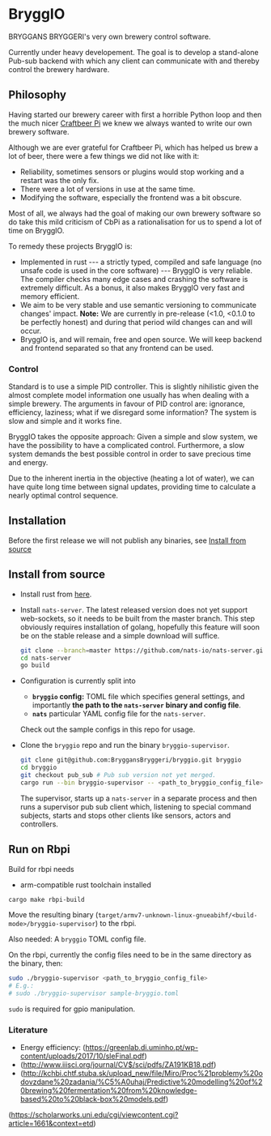 # BryggIO

BRYGGANS BRYGGERI's very own brewery control software.

Currently under heavy developement.
The goal is to develop a stand-alone Pub-sub backend with which any client can communicate with and thereby control the brewery hardware.

## Philosophy

Having started our brewery career with first a horrible Python loop and then the much nicer [Craftbeer Pi](http://web.craftbeerpi.com/)
we knew we always wanted to write our own brewery software.

Although we are ever grateful for Craftbeer Pi, which has helped us brew a lot of beer,
there were a few things we did not like with it:

- Reliability, sometimes sensors or plugins would stop working and a restart was the only fix.
- There were a lot of versions in use at the same time.
- Modifying the software, especially the frontend was a bit obscure.

Most of all, we always had the goal of making our own brewery software so do take this mild criticism of CbPi as a
rationalisation for us to spend a lot of time on BryggIO.

To remedy these projects BryggIO is:

- Implemented in rust --- a strictly typed, compiled and safe language (no unsafe code is used in the core software) ---
  BryggIO is very reliable. The compiler checks many edge cases and crashing the software is extremely difficult.
  As a bonus, it also makes BryggIO very fast and memory efficient.
- We aim to be very stable and use semantic versioning to communicate changes' impact.
  **Note:** We are currently in pre-release (<1.0, <0.1.0 to be perfectly honest) and during that period wild changes can and will occur.
- BryggIO is, and will remain, free and open source. We will keep backend and frontend separated so that any frontend can be used.

### Control

Standard is to use a simple PID controller. This is slightly nihilistic given the almost complete model information one usually has when dealing with a simple brewery.
The arguments in favour of PID control are: ignorance, efficiency, laziness; what if we disregard some information? The system is slow and simple and it works fine.

BryggIO takes the opposite approach: Given a simple and slow system, we have the possibility to have a complicated control. Furthermore, a slow system demands the best possible control in order to save precious time and energy.

Due to the inherent inertia in the objective (heating a lot of water), we can have quite long time between signal updates, providing time to calculate a nearly optimal control sequence.

## Installation

  Before the first release we will not publish any binaries, see [Install from source](#install-from-source)

## Install from source

 - Install rust from [here](https://www.rust-lang.org/tools/install).

 - Install `nats-server`.
   The latest released version does not yet support web-sockets, so it needs to be built from the master branch.
   This step obviously requires installation of golang, hopefully this feature will soon be on the stable release and a simple download will suffice.
   ```bash
   git clone --branch=master https://github.com/nats-io/nats-server.git nats-server
   cd nats-server
   go build
   ```
 - Configuration is currently split into
    - **`bryggio` config:** TOML file which specifies general settings, and importantly **the path to the `nats-server` binary and config file**.
    - **`nats`** particular YAML config file for the `nats-server`.

   Check out the sample configs in this repo for usage.

 - Clone the `bryggio` repo and run the binary `bryggio-supervisor`.
   ```bash
   git clone git@github.com:BryggansBryggeri/bryggio.git bryggio
   cd bryggio
   git checkout pub_sub # Pub sub version not yet merged.
   cargo run --bin bryggio-supervisor -- <path_to_bryggio_config_file>
   ```

   The supervisor, starts up a `nats-server` in a separate process and then runs a supervisor pub sub client which,
   listening to special command subjects, starts and stops other clients like sensors, actors and controllers.

## Run on Rbpi

Build for rbpi needs

- arm-compatible rust toolchain installed

```bash
cargo make rbpi-build
```

Move the resulting binary (`target/armv7-unknown-linux-gnueabihf/<build-mode>/bryggio-supervisor`) to the rbpi.

Also needed: A `bryggio` TOML config file.

On the rbpi, currently the config files need to be in the same directory as the binary, then:

```bash
sudo ./bryggio-supervisor <path_to_bryggio_config_file>
# E.g.:
# sudo ./bryggio-supervisor sample-bryggio.toml
```
`sudo` is required for gpio manipulation.

### Literature
- Energy efficiency: (https://greenlab.di.uminho.pt/wp-content/uploads/2017/10/sleFinal.pdf)
- (http://www.iiisci.org/journal/CV$/sci/pdfs/ZA191KB18.pdf)
- (http://kchbi.chtf.stuba.sk/upload_new/file/Miro/Proc%21problemy%20odovzdane%20zadania/%C5%A0uhaj/Predictive%20modelling%20of%20brewing%20fermentation%20from%20knowledge-based%20to%20black-box%20models.pdf)

(https://scholarworks.uni.edu/cgi/viewcontent.cgi?article=1661&context=etd)
